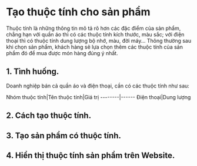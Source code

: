 # Tạo thuộc tính cho sản phẩm
Thuộc tính là những thông tin mô tả rõ hơn các đặc điểm của sản phẩm, chẳng hạn với quần áo thì có các thuộc tính kích thước, màu sắc; với điện thoại thì có thuộc tính dung lượng bộ nhớ, màu, đời máy... Thông thường sau khi chọn sản phẩm, khách hàng sẽ lựa chọn thêm các thuộc tính của sản phẩm đó để mua được món hàng đúng ý nhất.
## 1. Tình huống.
Doanh nghiệp bán cả quần áo và điện thoại, cần có các thuộc tính như sau:

Nhóm thuộc tính|Tên thuộc tính|Giá trị
--------|------
Điện thoại|Dung lượng
          
## 2. Cách tạo thuộc tính.

## 3. Tạo sản phẩm có thuộc tính.
## 4. Hiển thị thuộc tính sản phẩm trên Website.
